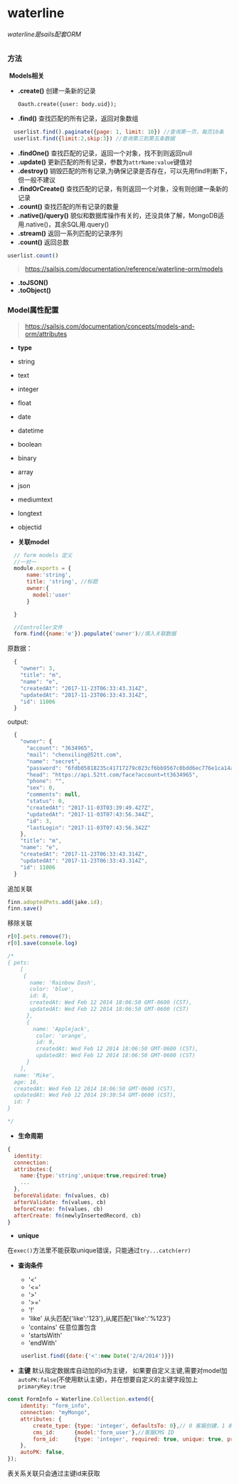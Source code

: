 # waterline
 ###### waterline是sails配套ORM

 ### 方法
 
  **Models相关**

 - **.create()**
 	创建一条新的记录
 	```
 	Oauth.create({user: body.uid});
 	```
 - **.find()**
 	查找匹配的所有记录，返回对象数组

```js
  userlist.find().paginate({page: 1, limit: 10}) //查询第一页，每页10条
  userlist.find({limit:2,skip:3}) //查询第三到第五条数据
```

 - **.findOne()**
 	查找匹配的记录，返回一个对象，找不到则返回null
 - **.update()**
 	更新匹配的所有记录，参数为```attrName:value```键值对
 - **.destroy()**
 	销毁匹配的所有记录,为确保记录是否存在，可以先用find判断下，但一般不建议
 - **.findOrCreate()**
 	查找匹配的记录，有则返回一个对象，没有则创建一条新的记录
 - **.count()**
 	查找匹配的所有记录的数量
 - **.native()/query()**
 	貌似和数据库操作有关的，还没具体了解，MongoDB适用.native()，其余SQL用.query()
 - **.stream()**
  返回一系列匹配的记录序列
 - **.count()**
 	返回总数

  ```js
  userlist.count()
  ```

 > https://sailsjs.com/documentation/reference/waterline-orm/models

 - **.toJSON()**
 - **.toObject()**

 ### Model属性配置

 > https://sailsjs.com/documentation/concepts/models-and-orm/attributes

 
  - **type** 
   - string
   - text
   - integer
   - float
   - date
   - datetime
   - boolean
   - binary
   - array
   - json
   - mediumtext
   - longtext
   - objectid


  - **关联model**

  ```js
    // form models 定义 
    //一对一
    module.exports = {
        name:'string',
        title: 'string', //标题
        owner:{
          model:'user'
        }

    }

  ```

  ```js
    //Controller文件
    form.find({name:'e'}).populate('owner')//填入关联数据
  ```

  原数据：

  ```js
    {
      "owner": 3,
      "title": "m",
      "name": "e",
      "createdAt": "2017-11-23T06:33:43.314Z",
      "updatedAt": "2017-11-23T06:33:43.314Z",
      "id": 11006
    }
  ```


  output:

  ```js
    {
      "owner": {
        "account": "3634965",
        "mail": "chenxiling@52tt.com",
        "name": "secret",
        "password": "6fdb05818235c41717279c023cf6bb9567c0bdd6ec776e1ca14a6b1b29e29533",
        "head": "https://api.52tt.com/face?account=tt3634965",
        "phone": "",
        "sex": 0,
        "comments": null,
        "status": 0,
        "createdAt": "2017-11-03T03:39:49.427Z",
        "updatedAt": "2017-11-03T07:43:56.344Z",
        "id": 3,
        "lastLogin": "2017-11-03T07:43:56.342Z"
      },
      "title": "m",
      "name": "e",
      "createdAt": "2017-11-23T06:33:43.314Z",
      "updatedAt": "2017-11-23T06:33:43.314Z",
      "id": 11006
    }
  ```

  追加关联

  ```js
  finn.adoptedPets.add(jake.id);
  finn.save()
  ```

  移除关联

  ```js
  r[0].pets.remove(7);
  r[0].save(console.log)
  
  /*
  { pets:
      [
       {
         name: 'Rainbow Dash',
         color: 'blue',
         id: 8,
         createdAt: Wed Feb 12 2014 18:06:50 GMT-0600 (CST),
         updatedAt: Wed Feb 12 2014 18:06:50 GMT-0600 (CST) 
        },
        { 
          name: 'Applejack',
           color: 'orange',
           id: 9,
           createdAt: Wed Feb 12 2014 18:06:50 GMT-0600 (CST),
           updatedAt: Wed Feb 12 2014 18:06:50 GMT-0600 (CST) 
        }
      ],
    name: 'Mike',
    age: 16,
    createdAt: Wed Feb 12 2014 18:06:50 GMT-0600 (CST),
    updatedAt: Wed Feb 12 2014 19:30:54 GMT-0600 (CST),
    id: 7 
  }

  */

  ```

  - **生命周期**

```js
{
  identity:
  connection:
  attributes:{
    name:{type:'string',unique:true,required:true}
    ...
  },
  beforeValidate: fn(values, cb)
  afterValidate: fn(values, cb)
  beforeCreate: fn(values, cb)
  afterCreate: fn(newlyInsertedRecord, cb)
}
```


 - **unique**

 在```exec()```方法里不能获取unique错误，只能通过```try...catch(err)```

 - **查询条件**
   - '<' 
   - '<='
   - '>'
   - '>='
   - '!'
   - 'like' 从头匹配{'like':'123'},从尾匹配{'like':'%123'}
   - 'contains' 任意位置包含
   - 'startsWith'
   - 'endWith'

   ```js
    userlist.find({date:{'<':new Date('2/4/2014')}})
   ```

  - **主键**
默认指定数据库自动加的id为主键，
如果要自定义主键,需要对model加```autoPK:false```(不使用默认主键)，并在想要自定义的主键字段加上```primaryKey:true```
```js
const FormInfo = Waterline.Collection.extend({
    identity: "form_info",
    connection: "myMongo",
    attributes: {
        create_type: {type: 'integer', defaultsTo: 0},// 0 客服创建，1 邮件创建/旧版 
        cms_id:      {model:'form_user'},//客服CMS ID
        form_id:     {type: 'integer', required: true, unique: true, primaryKey:true},//工单ID
    },
    autoPK: false,
});
```
表关系关联只会通过主键id来获取
